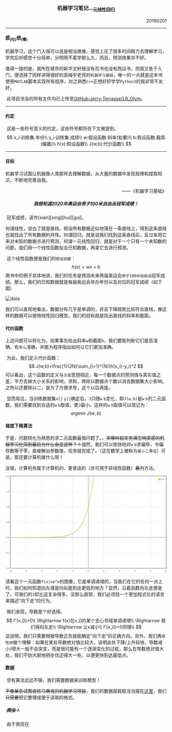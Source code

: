 ### <center>机器学习笔记<sub>一元线性回归</sub></center>

<div align=right>20190201</div>

-------

#### 感<sub>(吐)</sub>想<sub>(槽)</sub>

​	机器学习，这个门入得可以说是相当艰难，感觉上花了很多时间精力去理解学习，学完后却感觉十分简单，分明用不着学那么久，而且，预测效果并不好。

​	值得一提的是，我所在城市的新华文轩既没有花书也没有西瓜书，而我又急于入门，便选择了同样讲得很好的袁梅宇老师的`机器学习基础`，唯一的一点就是这本书使用`MATLAB`脚本实现所有程序，对之熟悉`C++`正想好好学学`Python3`的我非常不友好。

​	此项目涉及的所有文件均已上传至[GitHub:Jerry-Terrasse/LR_Olym](https://github.com/Jerry-Terrasse/LR_Olym)。

-------

#### 约定

​	这是一些符号意义的约定，这些符号都将在下文被提到。
$$
x_i:训练集.年份\\
y_i:训练集.成绩\\
w:假设函数.斜率(权重)\\
b:假设函数.截距(偏置)\\
h(x):假设函数\\
J(w,b):代价函数\\
$$

-------

#### 目标

​	机器学习试图让机器像人类那样去理解数据，从大量的数据中发现规律和提取知识，不断地完善自我。

<div align=right>——《机器学习基础》</div>

##### <center>我想知道2020年奥运会男子100米自由泳冠军成绩！</center>

​	冠军成绩，读作\[xian\]\[xing\]\[hui\]\[gui\]。

​	何谓线性，说白了就是直线，假设所有数据近似地落在一条直线上，得到这条直线也就找出了所有数据的共性。何谓回归，就是说我们找到这条直线后，反过来用它来对未知的数据点进行预测。何谓一元线性回归，就是对于一个只有一个未知数的问题，我们用一个线性函数拟合已知数据，再拿它去进行预测。

​	这个线性函数便是我们的`假设函数`：
$$
h(x)=wx+b
$$
​	用书中的例子具体地讲，我们的任务是预测未来两届奥运会`男子100米自由泳`冠军成绩。那么，我们的已知数据就是每届奥运会举办年份以及对应的冠军成绩（如下图）

![data]()

​	我们可以直观地看出，数据分布几乎是单调的，并且下降趋势比较符合直线，像这样的数据可以使用线性回归模型。我们的目标就是找出直线的斜率和截距。

#### 代价函数

​	上述问题可以转化为，如果事先给出斜率`w`和截距`b`，我们要能判断它们是否准确，有`多么`准确，并能为程序指出如何让它们更加准确。

​	为此，我们定义代价函数：
$$
J(w,b)=\frac{1}{2N}\sum_{i=1}^{N}(h(x_i)-y_i)^2
$$
​	可以看出，这个函数的定义与`方差`思想相近，每一个数据点的预测值与真实值之差，平方去掉大小关系的影响，求和，再除以数据点个数以消去数据集大小影响。之所以还要除以二，是为了方便求导，这个以后再提。

​	显而易见，当训练数据集`x[]` `y[]`确定后，`J`只随`w` `b`变化，即`J(w,b)`是`w` `b`的二元函数，我们需要找到合适的`w` `b`取值，使`J`最小。这样的`w` `b`取值可以简记为：
$$
argmin\ J(w,b)
$$

#### 梯度下降算法

​	于是，问题转化为熟悉的求二元函数最值问题了。。~~天哪听起来充满生物美感的机器学习化简到最后为什么会是这样？！~~诚然，我们可以愉快地对`w` `b`求偏导，令偏导数等于零，直接解出参数值，任务就完成了。（这在数学上被称为`最小二乘法`）可是，那还要计算机做什么呀！

​	没错，计算机有属于计算机的、更普适的（亦可用于非线性函数）~~暴力~~方法。

![Image_e^x](https://raw.githubusercontent.com/Jerry-Terrasse/LR_Olym/master/Image_e%5Ex.png)

​	请看这个一元函数`f(x)=e^x`的图像，它是单调递增的，当我们在它的任何一点上时，我们如何知道向左或是向右能到达更低的地方？显然，沿着函数向左走便是了。可我们的`J`却比这复杂得多，没那么直观，我们必须找一个更加程式化的语言来描述”向下走“的行为。

​	我们发现，导数是个好选择。
$$
f'(x_0)>0\\
\Rightarrow f(x)在x_0的某个去心邻域单调递增\\
\Rightarrow 我们得向左走\\
\Rightarrow 让x减小\\
f'(x_0)<0同理\\
$$
​	这说明，我们只需要根据导数正负就能确定“向下走”的正确方向。另外，我们再`感性地`做个理解：如果在某处导数绝对值比较大，说明此处下降/上升较快，导数减小/增大一般不会突变，而是很可能有一个逐渐变化的过程，那么在导数绝对值大处，我们不妨大胆地把步伐迈得大一些，以便更快到达最低点。

#### 数据

​	空有算法远远不够，我们需要数据来训练模型！

​	~~不像某些试图去除马赛克的机器学习项目~~，我们的数据就稳稳当当摆在[这里](https://www.olympic.org/swimming/100m-freestyle-men)，我们~~只需要~~把它整理成便于读取的格式。

##### ​	~~爬虫！~~

​	由于我现在